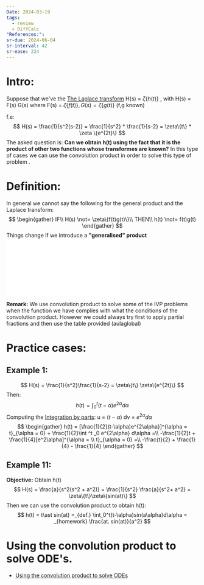 ```yaml
---
Date: 2024-03-19
tags:
  - review
  - DiffCalc
"References:":
sr-due: 2024-06-04
sr-interval: 42
sr-ease: 224
---
```

# Intro: 
Suppose that we've the [The Laplace transform](The%20Laplace%20transform.md) H(s) = $\zeta\{h(t)\}$ , with H(s) = F(s) G(s) where F(s) = $\zeta\{f(t)\}, G(s) = \zeta\{g(t)\}$ (f,g known)

f.e: 
$$
H(s) = \frac{1}{s^2(s-2)} = \frac{1}{s^2} * \frac{1}{s-2} = \zeta\{t\} * \zeta \{e^{2t}\}
$$
The asked question is: 
**Can we obtain h(t) using the fact that it is the product of other two functions whose transformes are known?**
In this type of cases we can use the convolution product in order to solve this type of problem .

# Definition: 
In general we cannot say the following for the general product and the Laplace transform: 
$$
\begin{gather}
IF\\
H(s) \not= \zeta\{f(t)g(t)\}\\
THEN\\
h(t) \not= f(t)g(t)
\end{gather}
$$
Things change if we introduce a **"generalised" product**
![Theorem Convolution](Theorem%20Convolution.md)

**Remark:** We use convolution product to solve some of the IVP problems when the function we have complies with what the conditions of the convolution product. However we could always try first to apply partial fractions and then use the table provided (aulaglobal)
# Practice cases: 
## Example 1: 
$$
H(s) = \frac{1}{s^2}\frac{1}{s-2} = \zeta\{t\} \zeta\{e^{2t}\}
$$
Then: 
$$
	h(t) = \int ^t _0 (t-\alpha) e^{2\alpha}d\alpha
$$
Computing the [Integration by parts](Integration%20by%20parts): 
u = $(t-\alpha)$
dv = $e^{2\alpha} d\alpha$
$$
\begin{gather}
	h(t) = [\frac{1}{2}(t-\alpha)e^{2\alpha}]^{\alpha =
	t}_{\alpha = 0} + \frac{1}{2}\int ^t _0 e^{2\alpha} d\alpha =\\
	 -\frac{1}{2}t + \frac{1}{4}[e^2\alpha]^{\alpha = \\
	t}_{\alpha = 0} =\\
	 -\frac{t}{2} + \frac{1}{4} - \frac{1}{4}
\end{gather}
$$
## Example 11: 
**Objective:** Obtain h(t)
$$
H(s) = \frac{a}{s^2(s^2 + a^2)} = \frac{1}{s^2} \frac{a}{s^2+ a^2} = \zeta\{t\}\zeta\{sin(at)\}
$$
Then we can use the convolution product to obtain h(t): 
$$
h(t) = t\ast sin(at) =_{def.} \int_0^t(t-\alpha)sin(a\alpha)d\alpha = _{homework} \frac{at. sin(at)}{a^2}
$$
# Using the convolution product to solve ODE's. 
+ [Using the convolution product to solve ODEs](Using%20the%20convolution%20product%20to%20solve%20ODEs.md)
